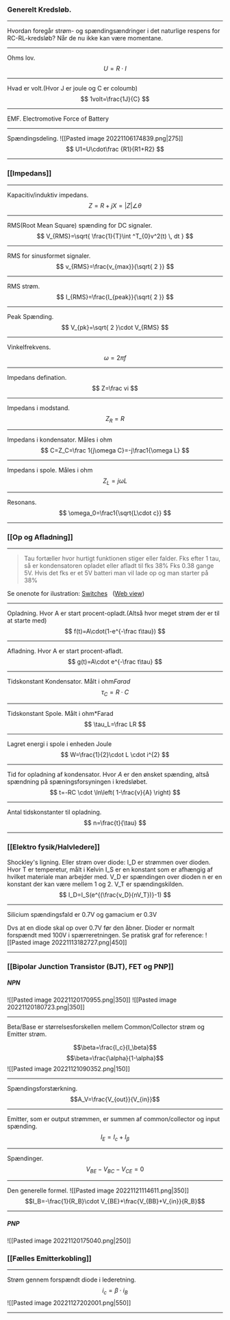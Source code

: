 ### Generelt Kredsløb.
***
Hvordan foregår strøm- og spændingsændringer i det naturlige respens for RC-RL-kredsløb? Når de nu ikke kan være momentane.

***
Ohms lov.
$$U=R\cdot I$$

***
Hvad er volt.(Hvor J er joule og C er coloumb)
$$
1volt=\frac{1J}{C}
$$

***
EMF. Electromotive Force of Battery


***
Spændingsdeling.
![[Pasted image 20221106174839.png|275]]
$$
U1=U\cdot\frac {R1}{R1+R2}
$$

***

### [[Impedans]]
***
Kapacitiv/induktiv impedans.
$$
Z=R+jX=|Z|\angle\theta
$$
***
RMS(Root Mean Square) spænding for DC signaler.
$$
V_{RMS}=\sqrt{ \frac{1}{T}\int ^T_{0}v^2(t) \, dt  }
$$

***
RMS for sinusformet signaler.
$$
v_{RMS}=\frac{v_{max}}{\sqrt{ 2 }}
$$

***
RMS strøm.
$$
I_{RMS}=\frac{I_{peak}}{\sqrt{ 2 }}
$$

***
Peak Spænding.
$$
V_{pk}=\sqrt{ 2 }\cdot V_{RMS}
$$

***
Vinkelfrekvens.
$$
\omega=2\pi f
$$

***
Impedans defination.
$$
Z=\frac vi
$$
***
Impedans i modstand.
$$
Z_R=R
$$

***
Impedans i kondensator. Måles i ohm
$$
C=Z_C=\frac 1{j\omega C}=-j\frac1{\omega L}
$$

***
Impedans i spole. Måles i ohm
$$
Z_L=j\omega L
$$

***
Resonans.
$$
\omega_0=\frac1{\sqrt{L\cdot c}}
$$

***
### [[Op og Afladning]]

***
>Tau fortæller hvor hurtigt funktionen stiger eller falder.
>Fks efter 1 tau, så er kondensatoren opladet eller afladt til fks 38%
>Fks 0.38 gange 5V. Hvis det fks er et 5V batteri man vil lade op og man starter på 38%

Se onenote for ilustration: [Switches](onenote:https://d.docs.live.net/c230e022fc67d306/Dokumenter/kasper%20blochs%20notesbog/SDU%20Elektronik.one#Switches&section-id={59B354F1-AD2D-4315-8B7F-B888C2B94A3F}&page-id={4490ADFB-F2EF-4DEC-A3BB-328A5DC52447}&end)   ([Web view](https://onedrive.live.com/view.aspx?resid=C230E022FC67D306%21118&id=documents&wd=target%28SDU%20Elektronik.one%7C59B354F1-AD2D-4315-8B7F-B888C2B94A3F%2FSwitches%7C4490ADFB-F2EF-4DEC-A3BB-328A5DC52447%2F%29))

***
Opladning. Hvor A er start procent-opladt.(Altså hvor meget strøm der er til at starte med)
$$
f(t)=A\cdot(1-e^{-\frac t\tau})
$$

***
Afladning. Hvor A er start procent-afladt.
$$
g(t)=A\cdot e^{-\frac t\tau}
$$

***
Tidskonstant Kondensator. Målt i ohm*Farad*
$$
\tau_C=R\cdot C
$$


***
Tidskonstant Spole. Målt i ohm*Farad
$$
\tau_L=\frac LR
$$

***
Lagret energi i spole i enheden Joule
$$
W=\frac{1}{2}\cdot L \cdot i^{2}
$$
***
Tid for opladning af kondensator.
Hvor *A* er den ønsket spænding, altså spændning på spæningsforsyningen i kredsløbet. 
$$
t=-RC \cdot \ln\left( 1-\frac{v}{A} \right)
$$

***
Antal tidskonstanter til opladning.
$$
n=\frac{t}{\tau}
$$

***

### [[Elektro fysik/Halvledere]]

Shockley's ligning. Eller strøm over diode:
I_D er strømmen over dioden.
Hvor T er temperetur, målt i Kelvin
I_S er en konstant som er afhængig af hvilket materiale man arbejder med.
V_D er spændingen over dioden
n er en konstant der kan være mellem 1 og 2.
V_T er spændingskilden.
$$
I_D=I_S(e^{(\frac{v_D}{nV_T})}-1)
$$

***
Silicium spændingsfald er 0.7V og gamacium er 0.3V

Dvs at en diode skal op over 0.7V før den åbner. Dioder er normalt forspændt med 100V i spærreretningen. Se pratisk graf for reference:
![[Pasted image 20221113182727.png|450]]
***


### [[Bipolar Junction Transistor (BJT), FET og PNP]]

##### NPN

![[Pasted image 20221120170955.png|350]] ![[Pasted image 20221120180723.png|350]]
***
Beta/Base er størrelsesforskellen mellem Common/Collector strøm og Emitter strøm.

$$\beta=\frac{I_c}{I_\beta}$$
$$\beta=\frac{\alpha}{1-\alpha}$$
![[Pasted image 20221121090352.png|150]]

***
Spændingsforstærkning.
$$A_V=\frac{V_{out}}{V_{in}}$$
***
Emitter, som er output strømmen, er summen af common/collector og input spænding.
$$I_E=I_c+I_\beta$$

***
Spændinger.
$$V_{BE}-V_{BC}-V_{CE}=0$$

***
Den generelle formel.
![[Pasted image 20221121114611.png|350]]
$$I_B=-\frac{1}{R_B}\cdot V_{BE}+\frac{V_{BB}+V_{in}}{R_B}$$

***



##### PNP

![[Pasted image 20221120175040.png|250]]


### [[Fælles Emitterkobling]]

***
Strøm gennem forspændt diode i lederetning.
$$i_c=\beta\cdot i_B$$
![[Pasted image 20221127202001.png|550]]

***

